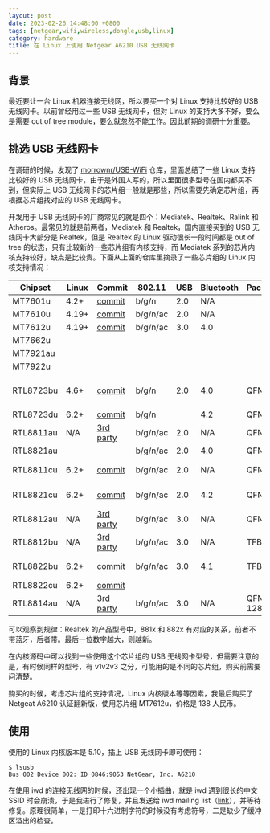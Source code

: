 ```yaml
---
layout: post
date: 2023-02-26 14:48:00 +0800
tags: [netgear,wifi,wireless,dongle,usb,linux]
category: hardware
title: 在 Linux 上使用 Netgear A6210 USB 无线网卡
---
```


## 背景

最近要让一台 Linux 机器连接无线网，所以要买一个对 Linux 支持比较好的 USB 无线网卡。以前曾经用过一些 USB 无线网卡，但对 Linux 的支持大多不好，要么是需要 out of tree module，要么就忽然不能工作。因此前期的调研十分重要。

## 挑选 USB 无线网卡

在调研的时候，发现了 [morrownr/USB-WiFi](https://github.com/morrownr/USB-WiFi) 仓库，里面总结了一些 Linux 支持比较好的 USB 无线网卡，由于是外国人写的，所以里面很多型号在国内都买不到，但实际上 USB 无线网卡的芯片组一般就是那些，所以需要先确定芯片组，再根据芯片组找对应的 USB 无线网卡。

开发用于 USB 无线网卡的厂商常见的就是四个：Mediatek、Realtek、Ralink 和 Atheros。最常见的就是前两者，Mediatek 和 Realtek，国内直接买到的 USB 无线网卡大部分是 Realtek，但是 Realtek 的 Linux 驱动很长一段时间都是 out of tree 的状态，只有比较新的一些芯片组有内核支持，而 Mediatek 系列的芯片内核支持较好，缺点是比较贵。下面从上面的仓库里摘录了一些芯片组的 Linux 内核支持情况：

| Chipset   | Linux | Commit                                                                                      | 802.11   | USB | Bluetooth | Package | Links                                                                                                                                                                                        |
|-----------|-------|---------------------------------------------------------------------------------------------|----------|-----|-----------|---------|----------------------------------------------------------------------------------------------------------------------------------------------------------------------------------------------|
| MT7601u   | 4.2+  | [commit](https://github.com/torvalds/linux/commit/c869f77d6abb5d5f9f2f1a661d5c53862a9cad34) | b/g/n    | 2.0 | N/A       |         | [Official](https://www.mediatek.cn/products/broadband-wifi/mt7601u)                                                                                                                          |
| MT7610u   | 4.19+ | [commit](https://github.com/torvalds/linux/commit/ff69c75ee5392320ab3a8dd01db46d3cd097eb46) | b/g/n/ac | 2.0 | N/A       |         | [Official](https://www.mediatek.cn/products/broadband-wifi/mt7610u)                                                                                                                          |
| MT7612u   | 4.19+ | [commit](https://github.com/torvalds/linux/commit/ee676cd5017c5f71b8aac1f2d1016ba0f6e4f348) | b/g/n/ac | 3.0 | 4.0       |         | [Official](https://www.mediatek.cn/products/broadband-wifi/mt7612u)                                                                                                                          |
| MT7662u   |       |                                                                                             |          |     |           |         |                                                                                                                                                                                              |
| MT7921au  |       |                                                                                             |          |     |           |         |                                                                                                                                                                                              |
| MT7922u   |       |                                                                                             |          |     |           |         |                                                                                                                                                                                              |
| RTL8723bu | 4.6+  | [commit](https://github.com/torvalds/linux/commit/35a741febfae3cfc2a27d3b4935e255585ecfd81) | b/g/n    | 2.0 | 4.0       | QFN-56  | [USB 0bda:b720](https://linux-hardware.org/?id=usb:0bda-b720)，[Official](https://www.realtek.com/en/products/communications-network-ics/item/rtl8723bu)                                     |
| RTL8723du | 6.2+  | [commit](https://github.com/torvalds/linux/commit/87caeef032fc3921bc866ad7becb6ed51aa8b27b) | b/g/n    |     | 4.2       | QFN-48  | [Official](https://www.realtek.com/en/products/communications-network-ics/item/rtl8723du)                                                                                                    |
| RTL8811au | N/A   | [3rd party](https://docs.alfa.com.tw/Support/Linux/RTL8811AU/)                              | b/g/n/ac | 2.0 | N/A       | QFN-56  | [Official](https://www.realtek.com/en/products/communications-network-ics/item/rtl8811au) [Datasheet](https://datasheet.lcsc.com/lcsc/2205121200_Realtek-Semicon-RTL8811AU-CG_C3013607.pdf)  |
| RTL8821au |       |                                                                                             | b/g/n/ac | 2.0 | 4.0       | QFN-56  | [Official](https://www.realtek.com/en/products/communications-network-ics/item/rtl8821au)                                                                                                    |
| RTL8811cu | 6.2+  | [commit](https://github.com/torvalds/linux/commit/aff5ffd718de23cb8603f2e229204670e2644334) | b/g/n/ac | 2.0 | N/A       | QFN-56  | [Official](https://www.realtek.com/en/products/communications-network-ics/item/rtl8811cu)，[Datasheet](https://datasheet.lcsc.com/lcsc/2302141730_Realtek-Semicon-RTL8811CU-CG_C2687136.pdf) |
| RTL8821cu | 6.2+  | [commit](https://github.com/torvalds/linux/commit/aff5ffd718de23cb8603f2e229204670e2644334) | b/g/n/ac | 2.0 | 4.2       | QFN-56  | [Official](https://www.realtek.com/en/products/communications-network-ics/item/rtl8821cu)，[Datasheet](https://datasheet.lcsc.com/lcsc/2202211630_Realtek-Semicon-RTL8821CU-CG_C2761145.pdf) |
| RTL8812au | N/A   | [3rd party](https://docs.alfa.com.tw/Support/Linux/RTL8812AU/)                              | b/g/n/ac | 3.0 | N/A       | QFN-76  | [Official](https://www.realtek.com/en/products/communications-network-ics/item/rtl8812au)                                                                                                    |
| RTL8812bu | N/A   | [3rd party](https://docs.alfa.com.tw/Support/Linux/RTL8812BU/)                              | b/g/n/ac | 3.0 | N/A       | TFBGA   | [Official](https://www.realtek.com/en/products/communications-network-ics/item/rtl8812bu)                                                                                                    |
| RTL8822bu | 6.2+  | [commit](https://github.com/torvalds/linux/commit/45794099f5e1d7abc5eb07e6eec7e1e5c6cb540d) | b/g/n/ac | 3.0 | 4.1       | TFBGA   | [Official](https://www.realtek.com/en/products/communications-network-ics/item/rtl8822bu)，[Datasheet](https://datasheet.lcsc.com/lcsc/2204071230_Realtek-Semicon-RTL8822BU-CG_C2803244.pdf) |
| RTL8822cu | 6.2+  | [commit](https://github.com/torvalds/linux/commit/07cef03b8d44dee7488de3d1585387e603c78676) |          |     |           |         |                                                                                                                                                                                              |
| RTL8814au | N/A   | [3rd party](https://docs.alfa.com.tw/Support/Linux/RTL8814AU/)                              | b/g/n/ac | 3.0 | N/A       | QFN-128 | [Official](https://www.realtek.com/en/products/communications-network-ics/item/rtl8814au)                                                                                                    |

可以观察到规律：Realtek 的产品型号中，881x 和 882x 有对应的关系，前者不带蓝牙，后者带。最后一位数字越大，则越新。

在内核源码中可以找到一些使用这个芯片组的 USB 无线网卡型号，但需要注意的是，有时候同样的型号，有 v1v2v3 之分，可能用的是不同的芯片组，购买前需要问清楚。

购买的时候，考虑芯片组的支持情况，Linux 内核版本等等因素，我最后购买了 Netgeat A6210 认证翻新版，使用芯片组 MT7612u，价格是 138 人民币。

## 使用

使用的 Linux 内核版本是 5.10，插上 USB 无线网卡即可使用：

```shell
$ lsusb
Bus 002 Device 002: ID 0846:9053 NetGear, Inc. A6210
```

在使用 iwd 的连接无线网的时候，还出现一个小插曲，就是 iwd 遇到很长的中文 SSID 时会崩溃，于是我进行了修复，并且发送给 iwd mailing list（[link](https://lore.kernel.org/iwd/20230226062526.3115588-1-c@jia.je/T/#u)），并等待修复。原理很简单，一是打印十六进制字符的时候没有考虑符号，二是缺少了缓冲区溢出的检查。

